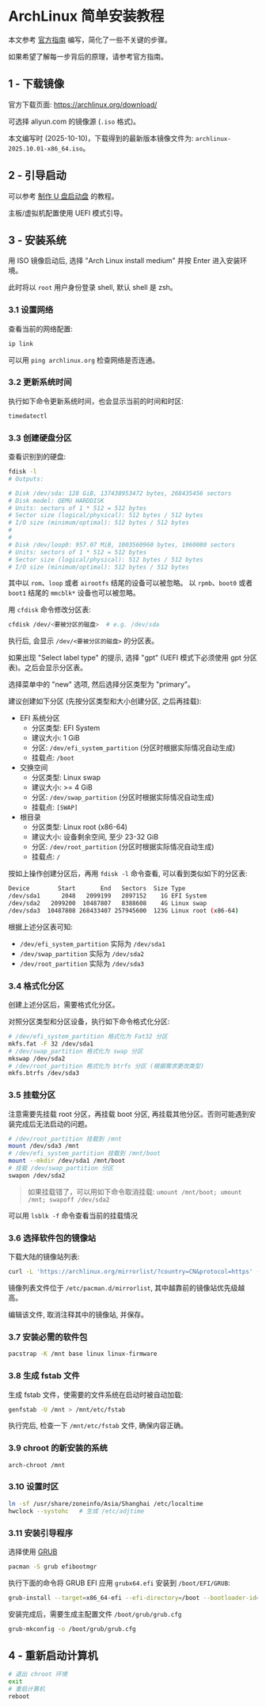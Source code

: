 # ArchLinux 简单安装教程

本文参考 [官方指南](https://wiki.archlinuxcn.org/wiki/%E5%AE%89%E8%A3%85%E6%8C%87%E5%8D%97) 编写，简化了一些不关键的步骤。

如果希望了解每一步背后的原理，请参考官方指南。

## 1 - 下载镜像

官方下载页面: <https://archlinux.org/download/>

可选择 aliyun.com 的镜像源 (`.iso` 格式)。

本文编写时 (2025-10-10)，下载得到的最新版本镜像文件为: `archlinux-2025.10.01-x86_64.iso`。

## 2 - 引导启动

可以参考 [制作 U 盘启动盘](../../领域知识-DomainKnowledge/个人服务搭建/PVE%20All-in-One%20实践/制作U盘启动盘.md) 的教程。

主板/虚拟机配置使用 UEFI 模式引导。

## 3 - 安装系统

用 ISO 镜像启动后, 选择 "Arch Linux install medium" 并按 Enter 进入安装环境。

此时将以 `root` 用户身份登录 shell, 默认 shell 是 zsh。

### 3.1 设置网络

查看当前的网络配置:

```bash
ip link
```

可以用 `ping archlinux.org` 检查网络是否连通。

### 3.2 更新系统时间

执行如下命令更新系统时间，也会显示当前的时间和时区:

```bash
timedatectl
```

### 3.3 创建硬盘分区

查看识别到的硬盘:

```bash
fdisk -l
# Outputs:

# Disk /dev/sda: 128 GiB, 137438953472 bytes, 268435456 sectors
# Disk model: QEMU HARDDISK
# Units: sectors of 1 * 512 = 512 bytes
# Sector size (logical/physical): 512 bytes / 512 bytes
# I/O size (minimum/optimal): 512 bytes / 512 bytes
#
#
# Disk /dev/loop0: 957.07 MiB, 1003560960 bytes, 1960080 sectors
# Units: sectors of 1 * 512 = 512 bytes
# Sector size (logical/physical): 512 bytes / 512 bytes
# I/O size (minimum/optimal): 512 bytes / 512 bytes
```

其中以 `rom`、`loop` 或者 `airootfs` 结尾的设备可以被忽略。
以 `rpmb`、`boot0` 或者 `boot1` 结尾的 `mmcblk*` 设备也可以被忽略。

用 `cfdisk` 命令修改分区表:

```bash
cfdisk /dev/<要被分区的磁盘>  # e.g. /dev/sda
```

执行后, 会显示 `/dev/<要被分区的磁盘>` 的分区表。

如果出现 "Select label type" 的提示, 选择 "gpt" (UEFI 模式下必须使用 gpt 分区表)。之后会显示分区表。

选择菜单中的 "new" 选项, 然后选择分区类型为 "primary"。

建议创建如下分区 (先按分区类型和大小创建分区, 之后再挂载):

+ EFI 系统分区
  + 分区类型: EFI System
  + 建议大小: 1 GiB
  + 分区: `/dev/efi_system_partition` (分区时根据实际情况自动生成)
  + 挂载点: `/boot`
+ 交换空间
  + 分区类型: Linux swap
  + 建议大小: >= 4 GiB
  + 分区: `/dev/swap_partition` (分区时根据实际情况自动生成)
  + 挂载点: `[SWAP]`
+ 根目录
  + 分区类型: Linux root (x86-64)
  + 建议大小: 设备剩余空间, 至少 23-32 GiB
  + 分区: `/dev/root_partition` (分区时根据实际情况自动生成)
  + 挂载点: `/`

按如上操作创建分区后，再用 `fdisk -l` 命令查看, 可以看到类似如下的分区表:

```bash
Device        Start       End   Sectors  Size Type
/dev/sda1      2048   2099199   2097152    1G EFI System
/dev/sda2   2099200  10487807   8388608    4G Linux swap
/dev/sda3  10487808 268433407 257945600  123G Linux root (x86-64)
```

根据上述分区表可知:

+ `/dev/efi_system_partition` 实际为 `/dev/sda1`
+ `/dev/swap_partition` 实际为 `/dev/sda2`
+ `/dev/root_partition` 实际为 `/dev/sda3`

### 3.4 格式化分区

创建上述分区后，需要格式化分区。

对照分区类型和分区设备，执行如下命令格式化分区:

```bash
# /dev/efi_system_partition 格式化为 Fat32 分区
mkfs.fat -F 32 /dev/sda1
# /dev/swap_partition 格式化为 swap 分区
mkswap /dev/sda2
# /dev/root_partition 格式化为 btrfs 分区 (根据需求更改类型)
mkfs.btrfs /dev/sda3
```

### 3.5 挂载分区

注意需要先挂载 root 分区，再挂载 boot 分区, 再挂载其他分区。否则可能遇到安装完成后无法启动的问题。

```bash
# /dev/root_partition 挂载到 /mnt
mount /dev/sda3 /mnt
# /dev/efi_system_partition 挂载到 /mnt/boot
mount --mkdir /dev/sda1 /mnt/boot
# 挂载 /dev/swap_partition 分区
swapon /dev/sda2
```

> 如果挂载错了，可以用如下命令取消挂载:
> `umount /mnt/boot; umount /mnt; swapoff /dev/sda2`

可以用 `lsblk -f` 命令查看当前的挂载情况

### 3.6 选择软件包的镜像站

下载大陆的镜像站列表:

```bash
curl -L 'https://archlinux.org/mirrorlist/?country=CN&protocol=https' -o /etc/pacman.d/mirrorlist
```

镜像列表文件位于 `/etc/pacman.d/mirrorlist`, 其中越靠前的镜像站优先级越高。

编辑该文件, 取消注释其中的镜像站, 并保存。

### 3.7 安装必需的软件包

```bash
pacstrap -K /mnt base linux linux-firmware
```

### 3.8 生成 fstab 文件

生成 fstab 文件，使需要的文件系统在启动时被自动加载:

```bash
genfstab -U /mnt > /mnt/etc/fstab
```

执行完后, 检查一下 `/mnt/etc/fstab` 文件, 确保内容正确。

### 3.9 chroot 的新安装的系统

```bash
arch-chroot /mnt
```

### 3.10 设置时区

```bash
ln -sf /usr/share/zoneinfo/Asia/Shanghai /etc/localtime
hwclock --systohc   # 生成 /etc/adjtime
```

### 3.11 安装引导程序

选择使用 [GRUB](https://wiki.archlinuxcn.org/wiki/GRUB)

```bash
pacman -S grub efibootmgr
```

执行下面的命令将 GRUB EFI 应用 `grubx64.efi` 安装到 `/boot/EFI/GRUB`:

```bash
grub-install --target=x86_64-efi --efi-directory=/boot --bootloader-id=GRUB
```

安装完成后，需要生成主配置文件 `/boot/grub/grub.cfg`

```bash
grub-mkconfig -o /boot/grub/grub.cfg
```

## 4 - 重新启动计算机

```bash
# 退出 chroot 环境
exit
# 重启计算机
reboot
```
